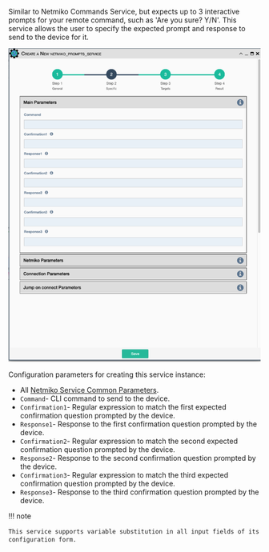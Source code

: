 Similar to Netmiko Commands Service, but expects up to 3 interactive
prompts for your remote command, such as 'Are you sure? Y/N'. This
service allows the user to specify the expected prompt and response to
send to the device for it.

![Netmiko Prompts Service](../../_static/automation/service_types/netmiko_prompts.png)

Configuration parameters for creating this service instance:

- All [Netmiko Service Common Parameters](netmiko_common.md).
-   `Command`- CLI command to send to the device.
-   `Confirmation1`- Regular expression to match the first expected
    confirmation question prompted by the device.
-   `Response1`- Response to the first confirmation question prompted by the
    device.
-   `Confirmation2`- Regular expression to match the second expected
    confirmation question prompted by the device.
-   `Response2`- Response to the second confirmation question prompted by the
    device.
-   `Confirmation3`- Regular expression to match the third expected
    confirmation question prompted by the device.
-   `Response3`- Response to the third confirmation question prompted by the
    device.

!!! note

    This service supports variable substitution in all input fields of its
    configuration form.
